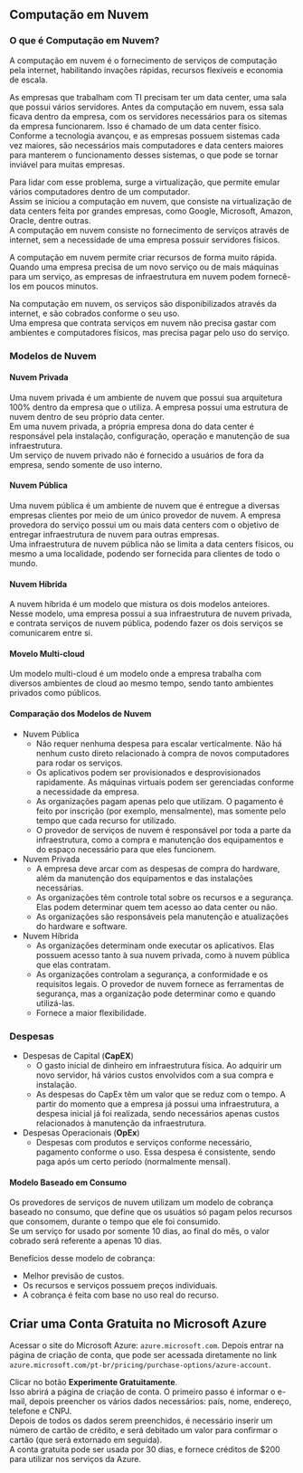 ## Computação em Nuvem

### O que é Computação em Nuvem?

A computação em nuvem é o fornecimento de serviços de computação pela internet, habilitando invações rápidas, recursos flexíveis e economia de escala.

As empresas que trabalham com TI precisam ter um data center, uma sala que possui vários servidores. Antes da computação em nuvem, essa sala ficava dentro da empresa, com os servidores necessários para os sitemas da empresa funcionarem. Isso é chamado de um data center físico.  
Conforme a tecnologia avançou, e as empresas possuem sistemas cada vez maiores, são necessários mais computadores e data centers maiores para manterem o funcionamento desses sistemas, o que pode se tornar inviável para muitas empresas.

Para lidar com esse problema, surge a virtualização, que permite emular vários computadores dentro de um computador.  
Assim se iniciou a computação em nuvem, que consiste na virtualização de data centers feita por grandes empresas, como Google, Microsoft, Amazon, Oracle, dentre outras.  
A computação em nuvem consiste no fornecimento de serviços através de internet, sem a necessidade de uma empresa possuir servidores físicos.

A computação em nuvem permite criar recursos de forma muito rápida. Quando uma empresa precisa de um novo serviço ou de mais máquinas para um serviço, as empresas de infraestrutura em nuvem podem fornecê-los em poucos minutos.

Na computação em nuvem, os serviços são disponibilizados através da internet, e são cobrados conforme o seu uso.  
Uma empresa que contrata serviços em nuvem não precisa gastar com ambientes e computadores físicos, mas precisa pagar pelo uso do serviço.

### Modelos de Nuvem

#### Nuvem Privada

Uma nuvem privada é um ambiente de nuvem que possui sua arquitetura 100% dentro da empresa que o utiliza. A empresa possui uma estrutura de nuvem dentro de seu próprio data center.  
Em uma nuvem privada, a própria empresa dona do data center é responsável pela instalação, configuração, operação e manutenção de sua infraestrutura.  
Um serviço de nuvem privado não é fornecido a usuários de fora da empresa, sendo somente de uso interno.

#### Nuvem Pública

Uma nuvem pública é um ambiente de nuvem que é entregue a diversas empresas clientes por meio de um único provedor de nuvem. A empresa provedora do serviço possui um ou mais data centers com o objetivo de entregar infraestrutura de nuvem para outras empresas.  
Uma infraestrutura de nuvem pública não se limita a data centers físicos, ou mesmo a uma localidade, podendo ser fornecida para clientes de todo o mundo.

#### Nuvem Híbrida

A nuvem híbrida é um modelo que mistura os dois modelos anteiores. Nesse modelo, uma empresa possui a sua infraestrutura de nuvem privada, e contrata serviços de nuvem pública, podendo fazer os dois serviços se comunicarem entre si.

#### Movelo Multi-cloud

Um modelo multi-cloud é um modelo onde a empresa trabalha com diversos ambientes de cloud ao mesmo tempo, sendo tanto ambientes privados como públicos.

#### Comparação dos Modelos de Nuvem

- Nuvem Pública
    - Não requer nenhuma despesa para escalar verticalmente. Não há nenhum custo direto relacionado à compra de novos computadores para rodar os serviços.
    - Os aplicativos podem ser provisionados e desprovisionados rapidamente. As máquinas virtuais podem ser gerenciadas conforme a necessidade da empresa.
    - As organizações pagam apenas pelo que utilizam. O pagamento é feito por inscrição (por exemplo, mensalmente), mas somente pelo tempo que cada recurso for utilizado.
    - O provedor de serviços de nuvem é responsável por toda a parte da infraestrutura, como a compra e manutenção dos equipamentos e do espaço necessário para que eles funcionem.
- Nuvem Privada
    - A empresa deve arcar com as despesas de compra do hardware, além da manutenção dos equipamentos e das instalações necessárias.
    - As organizações têm controle total sobre os recursos e a segurança. Elas podem determinar quem tem acesso ao data center ou não.
    - As organizações são responsáveis pela manutenção e atualizações do hardware e software.
- Nuvem Híbrida
    - As organizações determinam onde executar os aplicativos. Elas possuem acesso tanto à sua nuvem privada, como à nuvem pública que elas contratam.
    - As organizações controlam a segurança, a conformidade e os requisitos legais. O provedor de nuvem fornece as ferramentas de segurança, mas a organização pode determinar como e quando utilizá-las.
    - Fornece a maior flexibilidade.

### Despesas

- Despesas de Capital (**CapEX**)
    - O gasto inicial de dinheiro em infraestrutura física. Ao adquirir um novo servidor, há vários custos envolvidos com a sua compra e instalação.
    - As despesas do CapEx têm um valor que se reduz com o tempo. A partir do momento que a empresa já possui uma infraestrutura, a despesa inicial já foi realizada, sendo necessários apenas custos relacionados à manutenção da infraestrutura.
- Despesas Operacionais (**OpEx**)
    - Despesas com produtos e serviços conforme necessário, pagamento conforme o uso. Essa despesa é consistente, sendo paga após um certo período (normalmente mensal).

#### Modelo Baseado em Consumo

Os provedores de serviços de nuvem utilizam um modelo de cobrança baseado no consumo, que define que os usuátios só pagam pelos recursos que consomem, durante o tempo que ele foi consumido.  
Se um serviço for usado por somente 10 dias, ao final do mês, o valor cobrado será referente a apenas 10 dias.

Benefícios desse modelo de cobrança:
- Melhor previsão de custos.
- Os recursos e serviços possuem preços individuais.
- A cobrança é feita com base no uso real do recurso.

## Criar uma Conta Gratuita no Microsoft Azure

Acessar o site do Microsoft Azure: `azure.microsoft.com`. Depois entrar na página de criação de conta, que pode ser acessada diretamente no link `azure.microsoft.com/pt-br/pricing/purchase-options/azure-account`.

Clicar no botão **Experimente Gratuitamente**.  
Isso abrirá a página de criação de conta. O primeiro passo é informar o e-mail, depois preencher os vários dados necessários: país, nome, endereço, telefone e CNPJ.  
Depois de todos os dados serem preenchidos, é necessário inserir um número de cartão de crédito, e será debitado um valor para confirmar o cartão (que será extornado em seguida).  
A conta gratuita pode ser usada por 30 dias, e fornece créditos de $200 para utilizar nos serviços da Azure.